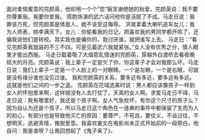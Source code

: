 
  面对柔情蜜意的完颜英，他却用一个个“您”婉言谢绝她的抬爱。完颜英说：我不要你尊重我。我要你爱我。
  周韵饰演的武六诘问他你是活腻了不成。马走日说：我罪该万死，但完颜英是体面人，她不该受这侮辱。
  洪晃拿着大喇叭追车女儿：我为人师表，桃李满天下。女儿：你偷看我的日记，把喜欢我的男同学都开除了，还骗我说他们是转校。其实我也是骗你的，我讨厌谁，就把谁写上去。
  马走日：“看见完颜英我就装的不三不四，可是见着武六我就紧张。”女人没有优秀之分，情人眼里才能出西施。
 马走日载着吸了大烟意乱情迷的完颜英，穿越外白渡桥去看夜晚硕大的月亮。完颜英说：我上辈子一定是欠了你，你这辈子才会对我那么坏。马走日说：我们上辈子一定是一个人脸上的一对眼睛。一个是左眼，一个是右眼，可就是没有缘分谁也没见过谁。
 我和完颜英的关系，要多近有多近，要多远有多远。这就是他们之间的一步之遥。
 完颜英在花域选美时说：男人都应该像孩子一样到女人的怀抱里来啊，这样就没有人去打仗了。天真的女人啊。求爱马走日不得，马走日说：我有哪里好，我还是个孩子啊。女人气急败坏，有你这个尺寸的孩子么？因为自认为还是个孩子，所以马走日这个角色在一连串的事件中都保留了生而为人的初心，有部分也是导致他灭亡的原因：要尊严，不苟且，要仗义，不谈过往，不想明天，逃避真情，推脱爱意。我喜欢姜文在电影尚未正式开始前的一段旁白，他自问：我是谁呀？让我回想起了《鬼子来了》。
